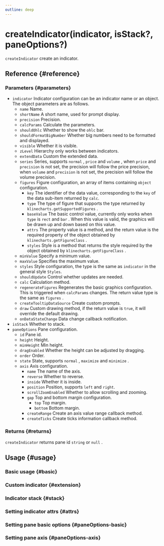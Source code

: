 ```yaml
---
outline: deep
---
```


# createIndicator(indicator, isStack?, paneOptions?)
`createIndicator` create an indicator.

## Reference {#reference}
<!-- @include: @/@views/api/references/instance/createIndicator.md -->

### Parameters {#parameters}
- `indicator` Indicator configuration can be an indicator name or an object. The object parameters are as follows.
  - `name` Name.
  - `shortName` A short name, used for prompt display.
  - `precision` Precision.
  - `calcParams` Calculate the parameters.
  - `shouldOhlc` Whether to show the `ohlc` bar.
  - `shouldFormatBigNumber` Whether big numbers need to be formatted and displayed.
  - `visible` Whether it is visible.
  - `zLevel` Hierarchy only works between indicators.
  - `extendData` Custom the extended data.
  - `series` Series, supports `normal` , `price` and `volume` , when `price` and `precision` is not set, the precision will follow the price precision, when `volume` and `precision` is not set, the precision will follow the volume precision.
  - `figures` Figure configuration, an array of items containing `object` configuration.
    - `key` The identifier of the data value, corresponding to the `key` of the data sub-item returned by `calc`.
    - `type` The type of figure that supports the type returned by `klinecharts.getSupportedFigures` .
    - `baseValue` The basic control value, currently only works when `type` is `rect` and `bar` . When this value is valid, the graphics will be drawn up and down based on this value.
    - `attrs` The property value is a method, and the return value is the required property of the object obtained by `klinecharts.getFigureClass` .
    - `styles` Style is a method that returns the style required by the object obtained by `klinecharts.getFigureClass` .
  - `minValue` Specify a minimum value.
  - `maxValue` Specifies the maximum value.
  - `styles` Style configuration, the type is the same as `indicator` in the general style `Styles`.
  - `shouldUpdate` Control whether updates are needed.
  - `calc` Calculation method.
  - `regenerateFigures` Regenerates the basic graphics configuration. This is triggered when `calcParams` changes. The return value type is the same as `figures` .
  - `createTooltipDataSource` Create custom prompts.
  - `draw` Custom drawing method, if the return value is `true`, it will override the default drawing.
  - `onDataStateChange` Data change callback notification.
- `isStack` Whether to stack.
- `paneOptions` Pane configuration.
  - `id` Pane id.
  - `height` Height.
  - `minHeight` Min height.
  - `dragEnabled` Whether the height can be adjusted by dragging.
  - `order` Order.
  - `state` State, supports `normal` , `maximize` and `minimize` .
  - `axis` Axis configuration.
    - `name` The name of the axis.
    - `reverse` Whether to reverse.
    - `inside` Whether it is inside.
    - `position` Position, supports `left` and `right`.
    - `scrollZoomEnabled` Whether to allow scrolling and zooming.
    - `gap` Top and bottom margin configuration.
      - `top` Top margin.
      - `bottom` Bottom margin.
    - `createRange` Create an axis value range callback method.
    - `createTicks` Create ticks information callback method.

### Returns {#returns}
`createIndicator` returns pane id `string` or `null` .

## Usage {#usage}
<script setup>
import CreateIndicatorBasic from '../../../@views/api/samples/createIndicator-basic/index.vue'
import CreateIndicatorExtension from '../../../@views/api/samples/custom-indicator-basic/index.vue'
import CreateIndicatorStack from '../../../@views/api/samples/createIndicator-stack/index.vue'
import CreateIndicatorObject from '../../../@views/api/samples/createIndicator-object/index.vue'
import CreateIndicatorPaneOptionsBasic from '../../../@views/api/samples/createIndicator-paneOptions-basic/index.vue'
import CreateIndicatorPaneOptionsAxis from '../../../@views/api/samples/createIndicator-paneOptions-axis/index.vue'
</script>

### Basic usage {#basic}
<CreateIndicatorBasic/>

### Custom indicator {#extension}
<CreateIndicatorExtension/>

### Indicator stack {#stack}
<CreateIndicatorStack/>

### Setting indicator attrs {#attrs}
<CreateIndicatorObject/>

### Setting pane basic options {#paneOptions-basic}
<CreateIndicatorPaneOptionsBasic/>

### Setting pane axis {#paneOptions-axis}
<CreateIndicatorPaneOptionsAxis/>